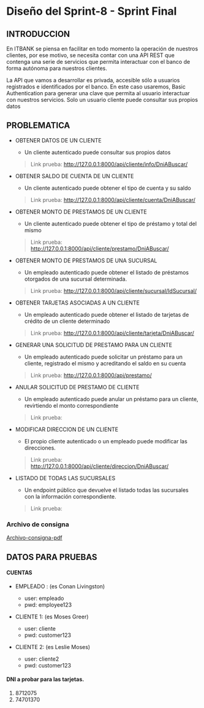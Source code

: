 # Diseño del Sprint-8 - Sprint Final

## INTRODUCCION 

En ITBANK se piensa en facilitar en todo momento la operación de nuestros clientes, por ese motivo, se necesita contar con una API REST que contenga una serie de servicios que permita interactuar con el banco de forma autónoma para nuestros clientes. 

La API que vamos a desarrollar es privada, accesible sólo a usuarios registrados e identificados por el banco. En este caso usaremos, Basic Authentication para generar una clave que permita al usuario interactuar con nuestros servicios. Solo un usuario cliente puede consultar sus propios datos

## PROBLEMATICA

* OBTENER DATOS DE UN CLIENTE 
    - Un cliente autenticado puede consultar sus propios datos
    > Link prueba: http://127.0.0.1:8000/api/cliente/info/DniABuscar/

* OBTENER SALDO DE CUENTA DE UN CLIENTE
    - Un cliente autenticado puede obtener el tipo de cuenta y su saldo
    > Link prueba: http://127.0.0.1:8000/api/cliente/cuenta/DniABuscar/

* OBTENER MONTO DE PRESTAMOS DE UN CLIENTE
    - Un cliente autenticado puede obtener el tipo de préstamo y total del mismo 
    > Link prueba: http://127.0.0.1:8000/api/cliente/prestamo/DniABuscar/

* OBTENER MONTO DE PRESTAMOS DE UNA SUCURSAL
    - Un empleado autenticado puede obtener el listado de préstamos otorgados de una sucursal determinada. 
    > Link prueba: http://127.0.0.1:8000/api/cliente/sucursal/IdSucursal/

* OBTENER TARJETAS ASOCIADAS A UN CLIENTE
    - Un empleado autenticado puede obtener el listado de tarjetas de crédito de un cliente determinado 
    > Link prueba: http://127.0.0.1:8000/api/cliente/tarjeta/DniABuscar/

* GENERAR UNA SOLICITUD DE PRESTAMO PARA UN CLIENTE
    - Un empleado autenticado puede solicitar un préstamo para un cliente, registrado el mismo y acreditando el saldo en su cuenta 
    > Link prueba: http://127.0.0.1:8000/api/prestamo/

* ANULAR SOLICITUD DE PRESTAMO DE CLIENTE
    - Un empleado autenticado puede anular un préstamo para un cliente, revirtiendo el monto correspondiente 
    > Link prueba: 

* MODIFICAR DIRECCION DE UN CLIENTE
    - El propio cliente autenticado o un empleado puede modificar las direcciones. 
    > Link prueba: http://127.0.0.1:8000/api/cliente/direccion/DniABuscar/

* LISTADO DE TODAS LAS SUCURSALES
    - Un endpoint público que devuelve el listado todas las sucursales con la información correspondiente. 
    > Link prueba: 


### Archivo de consigna
[Archivo-consigna-pdf](ConsignaFinal-Sprint-8.pdf)

## DATOS PARA PRUEBAS

#### CUENTAS

* EMPLEADO : (es Conan Livingston)
    - user: empleado
    - pwd: employee123

* CLIENTE 1: (es Moses Greer)
    - user: cliente
    - pwd: customer123

* CLIENTE 2: (es Leslie Moses)
    - user: cliente2
    - pwd: customer123

#### DNI a probar para las tarjetas.

1. 8712075
2. 74701370
